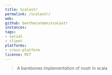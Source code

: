 ```yaml
---
title: Scalastr
permalink: /scalastr/
web: 
github: benthecarman/scalastr
instances:
tags:
- social
- client
platforms:
- cross-platform
license: MIT
---
```


> A barebones implementation of nostr in scala

